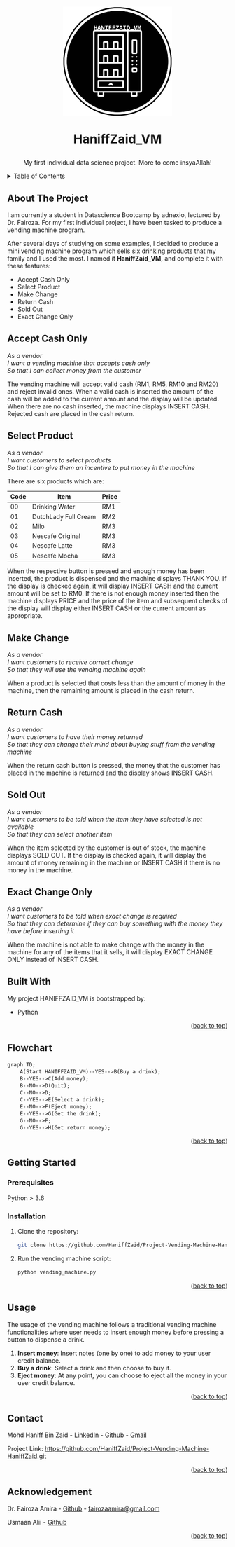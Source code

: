 <a name="readme-top"></a>

  <h1 align="center"><a href="https://github.com/HaniffZaid/Project-Vending-Machine-HaniffZaid.git">
    <img src="HaniffZaid_VM.png" alt="Logo" width="250" height="250">
  </a>

  HaniffZaid_VM</h1>
   <p align="center">
    My first individual data science project. More to come insyaAllah!
    <br />
  </p>

<!-- TABLE OF CONTENTS -->
<details>
  <summary>Table of Contents</summary>
  <ol>
    <li>
      <a href="#about-the-project">About The Project</a>
      <ul>
        <li><a href="#built-with">Built With</a></li>
        <li><a href="#flowchart">Flowchart</a></li>
      </ul>
    </li>
    <li>
      <a href="#getting-started">Getting Started</a>
      <ul>
        <li><a href="#prerequisites">Prerequisites</a></li>
        <li><a href="#installation">Installation</a></li>
      </ul>
    </li>
    <li><a href="#usage">Usage</a></li>
    <li><a href="#contact">Contact</a></li>
    <li><a href="#acknowledgement">Acknowledgement</a></li>
  </ol>
</details>


<!-- About The Projects -->
## About The Project

I am currently a student in Datascience Bootcamp by adnexio, lectured by Dr. Fairoza. For my first individual project, I have been tasked to produce a vending machine program.

After several days of studying on some examples, I decided to produce a mini vending machine program which sells six drinking products that my family and I used the most. I named it **HaniffZaid_VM**, and complete it with these features:
- Accept Cash Only
- Select Product
- Make Change
- Return Cash
- Sold Out
- Exact Change Only

Accept Cash Only
----------------
  
_As a vendor_  
_I want a vending machine that accepts cash only_  
_So that I can collect money from the customer_  

The vending machine will accept valid cash (RM1, RM5, RM10 and RM20) and reject invalid ones.  When a
valid cash is inserted the amount of the cash will be added to the current amount and the display will be updated.
When there are no cash inserted, the machine displays INSERT CASH.  Rejected cash are placed in the cash return.

Select Product
--------------

_As a vendor_  
_I want customers to select products_  
_So that I can give them an incentive to put money in the machine_  

There are six products which are: 

| Code  | Item | Price |
| ------------- | ------------- | ------------- |
| 00  | Drinking Water  | RM1  |
| 01  | DutchLady Full Cream  | RM2  |
| 02  | Milo  | RM3  |
| 03  | Nescafe Original  | RM3  |
| 04  | Nescafe Latte  | RM3  |
| 05  | Nescafe Mocha  | RM3  |

When the respective button is pressed and enough money has been inserted, the product is dispensed and the machine displays THANK YOU.  If the display is
checked again, it will display INSERT CASH and the current amount will be set to RM0.  If there is not enough money
inserted then the machine displays PRICE and the price of the item and subsequent checks of the display will display
either INSERT CASH or the current amount as appropriate.

Make Change
-----------

_As a vendor_  
_I want customers to receive correct change_  
_So that they will use the vending machine again_  

When a product is selected that costs less than the amount of money in the machine, then the remaining amount is placed
in the cash return.

Return Cash
-----------

_As a vendor_  
_I want customers to have their money returned_  
_So that they can change their mind about buying stuff from the vending machine_  

When the return cash button is pressed, the money that the customer has placed in the machine is returned and the display shows
INSERT CASH.

Sold Out
--------

_As a vendor_  
_I want customers to be told when the item they have selected is not available_  
_So that they can select another item_  

When the item selected by the customer is out of stock, the machine displays SOLD OUT.  If the display is checked again,
it will display the amount of money remaining in the machine or INSERT CASH if there is no money in the machine.

Exact Change Only
-----------------

_As a vendor_  
_I want customers to be told when exact change is required_  
_So that they can determine if they can buy something with the money they have before inserting it_  

When the machine is not able to make change with the money in the machine for any of the items that it sells, it will
display EXACT CHANGE ONLY instead of INSERT CASH.

## Built With

My project HANIFFZAID_VM is bootstrapped by:

* Python

<p align="right">(<a href="#readme-top">back to top</a>)</p>

## Flowchart

```mermaid
graph TD;
    A(Start HANIFFZAID_VM)--YES-->B(Buy a drink);
    B--YES-->C(Add money);
    B--NO-->D(Quit);
    C--NO-->D;
    C--YES-->E(Select a drink);
    E--NO-->F(Eject money);
    E--YES-->G(Get the drink);
    G--NO-->F;
    G--YES-->H(Get return money);
```

<p align="right">(<a href="#readme-top">back to top</a>)</p>

<!-- GETTING STARTED -->
## Getting Started

### Prerequisites
Python > 3.6 

### Installation

1. Clone the repository:

    ```bash
    git clone https://github.com/HaniffZaid/Project-Vending-Machine-HaniffZaid.git
    ```

2. Run the vending machine script:

    ```bash
    python vending_machine.py
    ```

<p align="right">(<a href="#readme-top">back to top</a>)</p>


<!-- USAGE -->
## Usage

The usage of the vending machine follows a traditional vending machine functionalities where user needs to insert enough money before pressing a button to dispense a drink.

1. **Insert money**: Insert notes (one by one) to add money to your user credit balance.
2. **Buy a drink**: Select a drink and then choose to buy it. 
3. **Eject money**: At any point, you can choose to eject all the money in your user credit balance. 

<p align="right">(<a href="#readme-top">back to top</a>)</p>


<!-- CONTACT -->
## Contact

Mohd Haniff Bin Zaid - [LinkedIn](https://www.linkedin.com/in/HaniffZaid) - [Github](https://github.com/HaniffZaid) - [Gmail](mailto:anipzaid@gmail.com)

Project Link: https://github.com/HaniffZaid/Project-Vending-Machine-HaniffZaid.git

<p align="right">(<a href="#readme-top">back to top</a>)</p>


<!-- ACKNOWLEDGEMENT -->
## Acknowledgement

Dr. Fairoza Amira - [Github](https://github.com/FairozaAmira) - fairozaamira@gmail.com

Usmaan Alii - [Github](https://github.com/usmaanalii/vending-machine.git)

<p align="right">(<a href="#readme-top">back to top</a>)</p>
